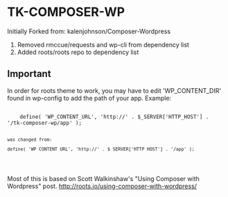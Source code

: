 TK-COMPOSER-WP
==============

Initially Forked from: kalenjohnson/Composer-Wordpress

1. Removed rmccue/requests and wp-cli from dependency list
2. Added roots/roots repo to dependency list

## Important

In order for roots theme to work, you may have to edit 'WP_CONTENT_DIR' found in wp-config to add the path of your app.
 Example:

 <code>
	define( 'WP_CONTENT_URL', 'http://' . $_SERVER['HTTP_HOST'] . '/tk-composer-wp/app' );

	was changed from: 

	define( 'WP_CONTENT_URL', 'http://' . $_SERVER['HTTP_HOST'] . '/app' );

 </code>


Most of this is based on Scott Walkinshaw's "Using Composer with Wordpress" post.
http://roots.io/using-composer-with-wordpress/